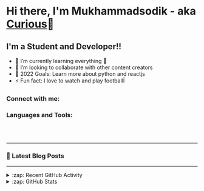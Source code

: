 # Hi there, I'm Mukhammadsodik - aka [Curious](https://t.me/curious_33)👋

## I'm a Student and Developer!!

- 🌱 I’m currently learning everything 🤣
- 👯 I’m looking to collaborate with other content creators
- 🥅 2022 Goals: Learn more about python and reactjs
- ⚡ Fun fact: I love to watch and play footballÏ

### Connect with me:

### Languages and Tools:

<!-- [`<img align="left" alt="GitHub" width="26px" src="https://user-images.githubusercontent.com/3369400/139447912-e0f43f33-6d9f-45f8-be46-2df5bbc91289.png" style="padding-right:10px;" />`](https://www.youtube.com/playlist?list=PLkwxH9e_vrAJ0WbEsFA9W3I1W-g_BTsbt#gh-dark-mode-only)
[`<img align="left" alt="GitHub" width="26px" src="https://user-images.githubusercontent.com/3369400/139448065-39a229ba-4b06-434b-bc67-616e2ed80c8f.png" style="padding-right:10px;" />`](https://www.youtube.com/playlist?list=PLkwxH9e_vrAJ0WbEsFA9W3I1W-g_BTsbt#gh-light-mode-only)
[`<img align="left" alt="Terminal" width="26px" src="./img/terminal-light.svg" />`](https://www.youtube.com/playlist?list=PLkwxH9e_vrAJ0WbEsFA9W3I1W-g_BTsbt#gh-light-mode-only)
[`<img align="left" alt="Terminal" width="26px" src="./img/terminal-dark.svg" />`](https://www.youtube.com/playlist?list=PLkwxH9e_vrAJ0WbEsFA9W3I1W-g_BTsbt#gh-dark-mode-only) -->

<br />
<br />

---

### 📕 Latest Blog Posts

<!-- BLOG-POST-LIST:START -->

---

<details>
  <summary>:zap: Recent GitHub Activity</summary>

<!--START_SECTION:activity-->

<!--END_SECTION:activity-->

</details>

<details>
  <summary>:zap: GitHub Stats</summary>

<img align="left" alt="Curious's GitHub Stats" src="https://github-readme-stats.vercel.app/api?username=curious-33&show_icons=true&hide_border=false&title_color=ff652f&icon_color=FFE400&bg_color=09131B&text_color=ffffff&border_color=0c1a25" />

</details>









[website]: https://curious.uz
[twitter]: https://twitter.com/curious_333
[instagram]: https://instagram.com/icurious_33
[linkedin]: https://linkedin.com/in/curious33
[telegram]: https://t.me/curious_33
